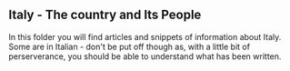 ## Italy - The country and Its People

In this folder you will find articles and snippets of information about Italy. Some are in Italian - don't be put off though as, with a little bit of perserverance, you should be able to understand what has been written.